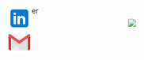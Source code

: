 <div class="banner" style="display: flex; flex-direction: column; position: relative;">
  <img src="./img/github_bg.png" alt="banner" id="banner" width="100%">
  <div class="social" style="display: flex; flex-direction: column; justify-content: space-between; z-index: 1; position: absolute;">
    <img src="./img/linkedIn.png" href="https://www.linkedin.com/in/harper-e-foley/" alt="linkedin" target="_blank"/>
    <img src="./img/gmail.png" href="mailto:harper.e.foley@gmail.com" alt="gmail" target="_blank"/>
  </div>
  <div class="visitors" style="text-align: center; margin: 0.5rem;">
    <img src="https://visitor-badge.glitch.me/badge?page_id=hfoley2013&left_color=blue&right_color=lightgrey">
  </div>
</div>

